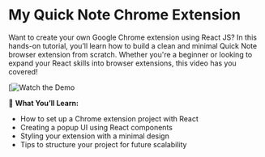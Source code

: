 # My Quick Note Chrome Extension

Want to create your own Google Chrome extension using React JS? In this hands-on tutorial, you’ll learn how to build a clean and minimal Quick Note browser extension from scratch. Whether you're a beginner or looking to expand your React skills into browser extensions, this video has you covered!

[![Watch the Demo](https://github.com/user-attachments/assets/a77fbeac-46dd-4635-8b31-3ad8d2395833)

🔧 **What You’ll Learn:**
- How to set up a Chrome extension project with React  
- Creating a popup UI using React components  
- Styling your extension with a minimal design  
- Tips to structure your project for future scalability



